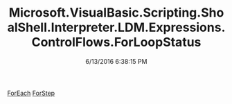﻿---
title: Microsoft.VisualBasic.Scripting.ShoalShell.Interpreter.LDM.Expressions.ControlFlows.ForLoopStatus
date: 6/13/2016 6:38:15 PM
---

[ForEach](T-Microsoft.VisualBasic.Scripting.ShoalShell.Interpreter.LDM.Expressions.ControlFlows.ForLoopStatus.ForEach.html)
[ForStep](T-Microsoft.VisualBasic.Scripting.ShoalShell.Interpreter.LDM.Expressions.ControlFlows.ForLoopStatus.ForStep.html)

